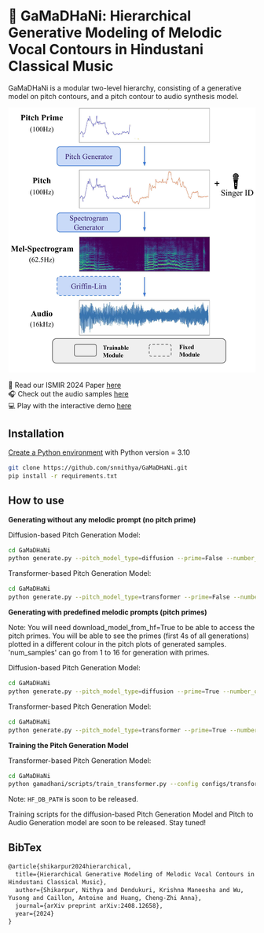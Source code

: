 # 🎤 GaMaDHaNi: Hierarchical Generative Modeling of Melodic Vocal Contours in Hindustani Classical Music
GaMaDHaNi is a modular two-level hierarchy, consisting of a generative model on pitch contours, and a pitch contour to audio synthesis model.

![GaMaDHaNi](GaMaDHaNi.jpg)

:book: Read our ISMIR 2024 Paper [here](https://arxiv.org/abs/2408.12658)\
:headphones: Check out the audio samples [here](https://snnithya.github.io/gamadhani-samples/)\
:computer: Play with the interactive demo [here](https://huggingface.co/spaces/snnithya/GaMaDHaNi) 
## Installation
[Create a Python environment](https://docs.conda.io/projects/conda/en/latest/user-guide/tasks/manage-environments.html) with Python version = 3.10

   ```bash
   git clone https://github.com/snnithya/GaMaDHaNi.git
   pip install -r requirements.txt
   ```

## How to use

**Generating without any melodic prompt (no pitch prime)**

Diffusion-based Pitch Generation Model:
```bash
cd GaMaDHaNi
python generate.py --pitch_model_type=diffusion --prime=False --number_of_samples=1 --download_model_from_hf=True
```

Transformer-based Pitch Generation Model:
```bash
cd GaMaDHaNi
python generate.py --pitch_model_type=transformer --prime=False --number_of_samples=1 --download_model_from_hf=True
```


**Generating with predefined melodic prompts (pitch primes)** 


Note: You will need download_model_from_hf=True to be able to access the pitch primes. You will be able to see the primes (first 4s of all generations) plotted in a different colour in the pitch plots of generated samples. 'num_samples' can go from 1 to 16 for generation with primes.

Diffusion-based Pitch Generation Model:
```bash
cd GaMaDHaNi
python generate.py --pitch_model_type=diffusion --prime=True --number_of_samples=1 --download_model_from_hf=True 
```

Transformer-based Pitch Generation Model:
```bash
cd GaMaDHaNi
python generate.py --pitch_model_type=transformer --prime=True --number_of_samples=1 --download_model_from_hf=True 
```


**Training the Pitch Generation Model**

Transformer-based Pitch Generation Model:
```bash
cd GaMaDHaNi
python gamadhani/scripts/train_transformer.py --config configs/transformer_pitch_config.gin --db_path HF_DB_PATH --gpu=0 --val_every=1 --max_epochs=500 --batch_size=4
```
Note: `HF_DB_PATH` is soon to be released.

Training scripts for the diffusion-based Pitch Generation Model and Pitch to Audio Generation model are soon to be released. Stay tuned!
## BibTex
```
@article{shikarpur2024hierarchical,
  title={Hierarchical Generative Modeling of Melodic Vocal Contours in Hindustani Classical Music},
  author={Shikarpur, Nithya and Dendukuri, Krishna Maneesha and Wu, Yusong and Caillon, Antoine and Huang, Cheng-Zhi Anna},
  journal={arXiv preprint arXiv:2408.12658},
  year={2024}
}
```
